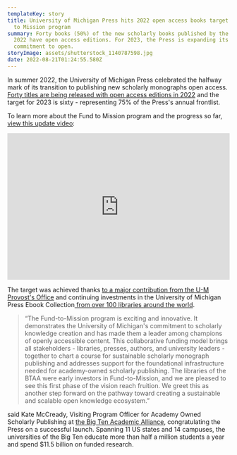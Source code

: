 ```yaml
---
templateKey: story
title: University of Michigan Press hits 2022 open access books target with Fund
  to Mission program
summary: Forty books (50%) of the new scholarly books published by the Press in
  2022 have open access editions. For 2023, the Press is expanding its
  commitment to open.
storyImage: assets/shutterstock_1140787598.jpg
date: 2022-08-21T01:24:55.580Z
---
```

In summer 2022, the University of Michigan Press celebrated the halfway mark of its transition to publishing new scholarly monographs open access. [Forty titles are being released with open access editions in 2022](https://www.fulcrum.org/michigan?locale=en&user_access=oa) and the target for 2023 is sixty - representing 75% of the Press's annual frontlist.

To learn more about the Fund to Mission program and the progress so far, [view this update video](https://lib.mivideo.it.umich.edu/media/t/1_rqed4hiq): 

<div style="max-width:608px"><div style="position:relative;padding-bottom:66.118421052632%"><iframe id="kaltura_player" src="https://cdnapisec.kaltura.com/p/1038472/sp/103847200/embedIframeJs/uiconf_id/20515051/partner_id/1038472?iframeembed=true&playerId=kaltura_player&entry_id=1_rqed4hiq&flashvars\\\[streamerType]=auto&amp;flashvars\\\[localizationCode]=en&amp;flashvars\\\[leadWithHTML5]=true&amp;flashvars\\\[sideBarContainer.plugin]=true&amp;flashvars\\\[sideBarContainer.position]=left&amp;flashvars\\\[sideBarContainer.clickToClose]=true&amp;flashvars\\\[chapters.plugin]=true&amp;flashvars\\\[chapters.layout]=vertical&amp;flashvars\\\[chapters.thumbnailRotator]=false&amp;flashvars\\\[streamSelector.plugin]=true&amp;flashvars\\\[EmbedPlayer.SpinnerTarget]=videoHolder&amp;flashvars\\\[dualScreen.plugin]=true&amp;flashvars\\\[Kaltura.addCrossoriginToIframe]=true&amp;&wid=1_h368ypl2" width="608" height="402" allowfullscreen webkitallowfullscreen mozAllowFullScreen allow="autoplay \\\*; fullscreen \\\*; encrypted-media *" sandbox="allow-forms allow-same-origin allow-scripts allow-top-navigation allow-pointer-lock allow-popups allow-modals allow-orientation-lock allow-popups-to-escape-sandbox allow-presentation allow-top-navigation-by-user-activation" frameborder="0" title="U-M Press Fund to Mission Update - August 2022" style="position:absolute;top:0;left:0;width:100%;height:100%"></iframe></div></div>

The target was achieved thanks [to a major contribution from the U-M Provost's Office](https://ebc.press.umich.edu/stories/2022-08-20-university-contributes-1-2-million-to-fund-to-mission-program/) and continuing investments in the University of Michigan Press Ebook Collection[ from over 100 libraries around the world](https://ebc.press.umich.edu/invest#supporters).

> “The Fund-to-Mission program is exciting and innovative. It demonstrates the University of Michigan's commitment to scholarly knowledge creation and has made them a leader among champions of openly accessible content. This collaborative funding model brings all stakeholders - libraries, presses, authors, and university leaders - together to chart a course for sustainable scholarly monograph publishing and addresses support for the foundational infrastructure needed for academy-owned scholarly publishing. The libraries of the BTAA were early investors in Fund-to-Mission, and we are pleased to see this first phase of the vision reach fruition. We greet this as another step forward on the pathway toward creating a sustainable and scalable open knowledge ecosystem.”

said Kate McCready, Visiting Program Officer for Academy Owned Scholarly Publishing at [the Big Ten Academic Alliance](https://btaa.org/library/Libraries), congratulating the Press on a successful launch. Spanning 11 US states and 14 campuses, the universities of the Big Ten educate more than half a million students a year and spend $11.5 billion on funded research.